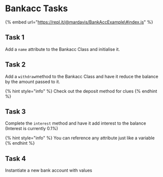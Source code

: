 # Bankacc Tasks

{% embed url="https://repl.it/@mardavis/BankAccExample\#index.js" %}

## Task 1

Add a `name` attribute to the Bankacc Class and initialise it.

## Task 2

Add a `withdraw`method to the Bankacc Class and have it reduce the balance by the amount passed to it.

{% hint style="info" %}
Check out the deposit method for clues
{% endhint %}

## Task 3

Complete the `interest` method and have it add interest to the balance \(Interest is currently 0.1%\)

{% hint style="info" %}
You can reference any attribute just like a variable
{% endhint %}

## Task 4

Instantiate a new bank account with values

